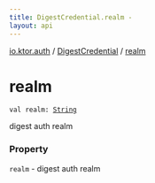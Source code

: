 ```yaml
---
title: DigestCredential.realm - 
layout: api
---
```


<div class='api-docs-breadcrumbs'><a href="../index.html">io.ktor.auth</a> / <a href="index.html">DigestCredential</a> / <a href="./realm.html">realm</a></div>

# realm

<div class="signature"><code><span class="keyword">val </span><span class="identifier">realm</span><span class="symbol">: </span><a href="https://kotlinlang.org/api/latest/jvm/stdlib/kotlin/-string/index.html"><span class="identifier">String</span></a></code></div>

digest auth realm

### Property

<code>realm</code> - digest auth realm